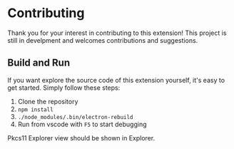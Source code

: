 # Contributing

Thank you for your interest in contributing to this extension! This project is still in develpment and welcomes contributions and suggestions.

## Build and Run

If you want explore the source code of this extension yourself, it's easy to get started. Simply follow these steps:

1. Clone the repository
1. `npm install`
1. `./node_modules/.bin/electron-rebuild`
1. Run from vscode with `F5` to start debugging

Pkcs11 Explorer view should be shown in Explorer.